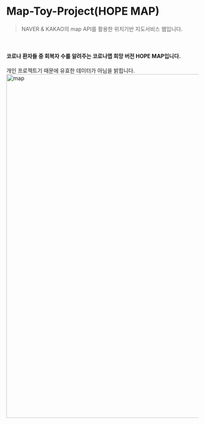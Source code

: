 # Map-Toy-Project(HOPE MAP)

> NAVER & KAKAO의 map API를 활용한 위치기반 지도서비스 웹입니다.

<br/>

#### 코로나 환자들 중 회복자 수를 알려주는 코로나맵 희망 버전 HOPE MAP입니다.

개인 프로젝트기 때문에 유효한 데이터가 아님을 밝힙니다.
<img width="900" alt="map" src="https://user-images.githubusercontent.com/60544994/102976787-70a73b80-4545-11eb-8597-557a1ae84a7b.png">
